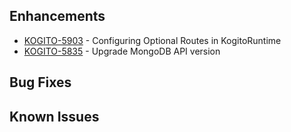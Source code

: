 <!-- Keep them in alphabetical order -->
## Enhancements
- [KOGITO-5903](https://issues.redhat.com/browse/KOGITO-5903) - Configuring Optional Routes in KogitoRuntime
- [KOGITO-5835](https://issues.redhat.com/browse/KOGITO-5835) - Upgrade MongoDB API version
## Bug Fixes


## Known Issues
